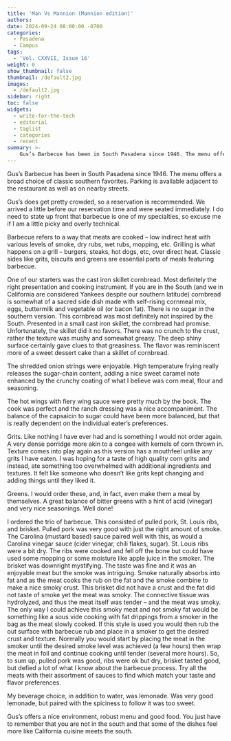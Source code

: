 ```yaml
---
title: 'Man Vs Mannion (Mannion edition)'
authors:
date: 2024-09-24 08:00:00 -0700
categories:
  - Pasadena
  - Campus
tags:
  - 'Vol. CXXVII, Issue 16'
weight: 0
show_thumbnail: false
thumbnail: /default2.jpg
images:
  - /default2.jpg
sidebar: right
toc: false
widgets:
  - write-for-the-tech
  - editorial
  - taglist
  - categories
  - recent
summary: >-
    Gus’s Barbecue has been in South Pasadena since 1946. The menu offers a broad choice of classic southern favorites. Parking is available adjacent to the restaurant as well as on nearby streets...
---
```


Gus’s Barbecue has been in South Pasadena since 1946. The menu offers a broad choice of classic southern favorites. Parking is available adjacent to the restaurant as well as on nearby streets.

Gus’s does get pretty crowded, so a reservation is recommended. We arrived a little before our reservation time and were seated immediately. I do need to state up front that barbecue is one of my specialties, so excuse me if I am a little picky and overly technical.

Barbecue refers to a way that meats are cooked – low indirect heat with various levels of smoke, dry rubs, wet rubs, mopping, etc. Grilling is what happens on a grill – burgers, steaks, hot dogs, etc, over direct heat. Classic sides like grits, biscuits and greens are essential parts of meals featuring barbecue.

One of our starters was the cast iron skillet cornbread. Most definitely the right presentation and cooking instrument. If you are in the South (and we in California are considered Yankees despite our southern latitude) cornbread is somewhat of a sacred side dish made with self-rising cornmeal mix, eggs, buttermilk and vegetable oil (or bacon fat). There is no sugar in the southern version. This cornbread was most definitely not inspired by the South. Presented in a small cast iron skillet, the cornbread had promise. Unfortunately, the skillet did it no favors. There was no crunch to the crust, rather the texture was mushy and somewhat greasy. The deep shiny surface certainly gave clues to that greasiness. The flavor was reminiscent more of a sweet dessert cake than a skillet of cornbread.

The shredded onion strings were enjoyable. High temperature frying really releases the sugar-chain content, adding a nice sweet caramel note enhanced by the crunchy coating of what I believe was corn meal, flour and seasoning.

The hot wings with fiery wing sauce were pretty much by the book. The cook was perfect and the ranch dressing was a nice accompaniment. The balance of the capsaicin to sugar could have been more balanced, but that is really dependent on the individual eater’s preferences.

Grits. Like nothing I have ever had and is something I would not order again. A very dense porridge more akin to a congee with kernels of corn thrown in. Texture comes into play again as this version has a mouthfeel unlike any grits I have eaten. I was hoping for a taste of high quality corn grits and instead, ate something too overwhelmed with additional ingredients and textures. It felt like someone who doesn’t like grits kept changing and adding things until they liked it.

Greens. I would order these, and, in fact, even make them a meal by themselves. A great balance of bitter greens with a hint of acid (vinegar) and very nice seasonings. Well done!

I ordered the trio of barbecue. This consisted of pulled pork, St. Louis ribs, and brisket. Pulled pork was very good with just the right amount of smoke. The Carolina (mustard based) sauce paired well with this, as would a Carolina vinegar sauce (cider vinegar, chili flakes, sugar). St. Louis ribs were a bit dry. The ribs were cooked and fell off the bone but could have used some mopping or some moisture like apple juice in the smoker. The brisket was downright mystifying. The taste was fine and it was an enjoyable meat but the smoke was intriguing. Smoke naturally absorbs into fat and as the meat cooks the rub on the fat and the smoke combine to make a nice smoky crust. This brisket did not have a crust and the fat did not taste of smoke yet the meat was smoky. The connective tissue was hydrolyzed, and thus the meat itself was tender – and the meat was smoky. The only way I could achieve this smoky meat and not smoky fat would be something like a sous vide cooking with fat drippings from a smoker in the bag as the meat slowly cooked. If this style is used you would then rub the out surface with barbecue rub and place in a smoker to get the desired crust and texture. Normally you would start by placing the meat in the smoker until the desired smoke level was achieved (a few hours) then wrap the meat in foil and continue cooking until tender (several more hours). So, to sum up, pulled pork was good, ribs were ok but dry, brisket tasted good, but defied a lot of what I know about the barbecue process. Try all the meats with their assortment of sauces to find which match your taste and flavor preferences.

My beverage choice, in addition to water, was lemonade. Was very good lemonade, but paired with the spiciness to follow it was too sweet.

Gus’s offers a nice environment, robust menu and good food. You just have to remember that you are not in the south and that some of the dishes feel more like California cuisine meets the south.
